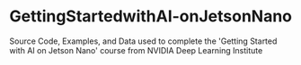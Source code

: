 # GettingStartedwithAI-onJetsonNano
Source Code, Examples, and Data used to complete the 'Getting Started with AI on Jetson Nano' course from NVIDIA Deep Learning Institute
